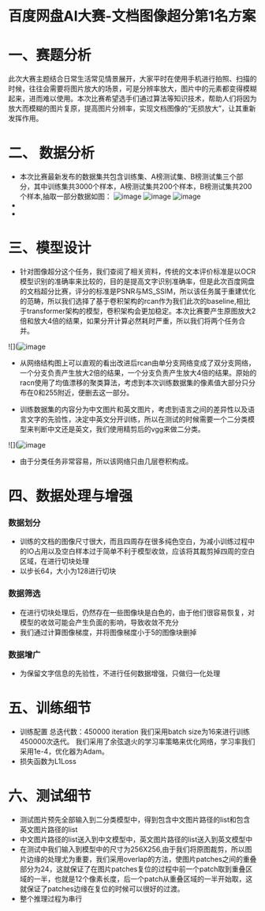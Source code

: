 # 百度网盘AI大赛-文档图像超分第1名方案


# 一、赛题分析
此次大赛主题结合日常生活常见情景展开，大家平时在使用手机进行拍照、扫描的时候，往往会需要将图片放大的场景，可是分辨率放大，图片中的元素都变得模糊起来，进而难以使用。本次比赛希望选手们通过算法等知识技术，帮助人们将因为放大而模糊的图片复原，提高图片分辨率，实现文档图像的“无损放大”，让其重新发挥作用。

# 二、 数据分析
- 本次比赛最新发布的数据集共包含训练集、A榜测试集、B榜测试集三个部分，其中训练集共3000个样本，A榜测试集共200个样本，B榜测试集共200个样本,抽取一部分数据如图：
![image](https://github.com/Jwtcode/BaiduDiskAI_DocImageSuperResolution_top1/blob/main/illustration/x.png)
![image](https://github.com/Jwtcode/BaiduDiskAI_DocImageSuperResolution_top1/blob/main/illustration/x2.png)
![image](https://github.com/Jwtcode/BaiduDiskAI_DocImageSuperResolution_top1/blob/main/illustration/x4.png)
- 
- 
# 三、模型设计
- 针对图像超分这个任务，我们查阅了相关资料，传统的文本评价标准是以OCR模型识别的准确率来比较的，目的是提高文字识别准确率，但是此次百度网盘的文档超分比赛，评分的标准是PSNR与MS_SSIM，所以该任务属于重建优化的范畴，所以我们选择了基于卷积架构的rcan作为我们此次的baseline,相比于transformer架构的模型，卷积架构会更加稳定。本次比赛要产生原图放大2倍和放大4倍的结果，如果分开计算必然耗时严重，所以我们将两个任务合并。

![](![image](https://github.com/Jwtcode/BaiduDiskAI_DocImageSuperResolution_top1/blob/main/illustration/pipeline.png)

- 从网络结构图上可以直观的看出改进后rcan由单分支网络变成了双分支网络，一个分支负责产生放大2倍的结果，一个分支负责产生放大4倍的结果。原始的racn使用了均值漂移的聚类算法，考虑到本次训练数据集的像素值大部分只分布在0和255附近，便删去这一部分。

- 训练数据集的内容分为中文图片和英文图片，考虑到语言之间的差异性以及语言文字的先验性，决定中英文分开训练，所以在测试的时候需要一个二分类模型来判断中文还是英文，我们使用精剪后的vgg来做二分类。

![](![image](https://github.com/Jwtcode/BaiduDiskAI_DocImageSuperResolution_top1/blob/main/illustration/vgg.png)

- 由于分类任务非常容易，所以该网络只由几层卷积构成。



# 四、数据处理与增强

### 数据划分
- 训练的文档的图像尺寸很大，而且四周存在很多纯色空白，为减小训练过程中的IO占用以及空白样本过于简单不利于模型收敛，应该将其裁剪掉四周的空白区域，在进行切块处理
- 以步长64，大小为128进行切块

### 数据筛选
- 在进行切块处理后，仍然存在一些图像块是白色的，由于他们很容易恢复，对模型的收敛可能会产生负面的影响，导致收敛不充分
- 我们通过计算图像梯度，并将图像梯度小于5的图像块删掉

### 数据增广
- 为保留文字信息的先验性，不进行任何数据增强，只做归一化处理

# 五、训练细节
- 训练配置
总迭代数：450000 iteration
我们采用batch size为16来进行训练450000次迭代。
我们采用了余弦退火的学习率策略来优化网络，学习率我们采用1e-4，优化器为Adam。
- 损失函数为L1Loss

# 六、测试细节
- 测试图片预先全部输入到二分类模型中，得到包含中文图片路径的list和包含英文图片路径的list
- 中文图片路径的list送入到中文模型中，英文图片路径的list送入到英文模型中
- 在测试中我们输入到模型中的尺寸为256X256,由于我们将原图裁剪，所以图片边缘的处理尤为重要，我们采用overlap的方法，使图片patches之间的重叠部分为24，这就保证了在图片patches复位的过程中前一个patch取到重叠区域的一半，也就是12个像素长度，后一个patch从重叠区域的一半开始取，这就保证了patches边缘在复位的时候可以很好的过渡。
- 整个推理过程为串行